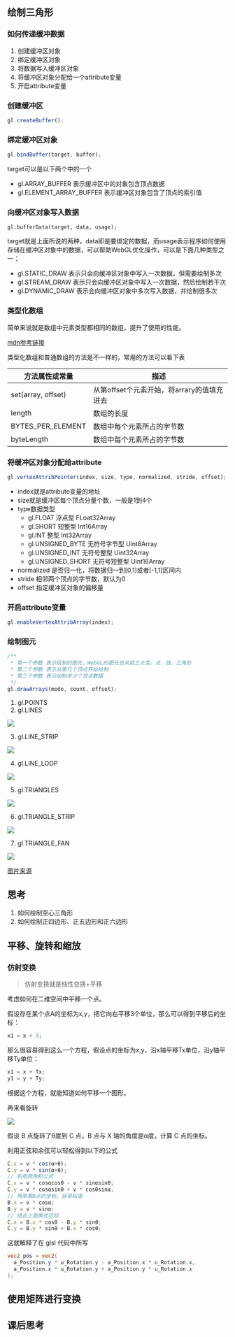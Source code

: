 ## 绘制三角形

### 如何传递缓冲数据

1. 创建缓冲区对象
2. 绑定缓冲区对象
3. 将数据写入缓冲区对象
4. 将缓冲区对象分配给一个attribute变量
5. 开启attribute变量

### 创建缓冲区

```js
gl.createBuffer();
```

### 绑定缓冲区对象

```js
gl.bindBuffer(target, buffer);
```
target可以是以下两个中的一个
- gl.ARRAY_BUFFER 表示缓冲区中的对象包含顶点数据
- gl.ELEMENT_ARRAY_BUFFER 表示缓冲区对象包含了顶点的索引值

### 向缓冲区对象写入数据

```gl
gl.bufferData(target, data, usage);
```

target就是上面所说的两种，data即是要绑定的数据，而usage表示程序如何使用存储在缓冲区对象中的数据，可以帮助WebGL优化操作，可以是下面几种类型之一：

- gl.STATIC_DRAW 表示只会向缓冲区对象中写入一次数据，但需要绘制多次
- gl.STREAM_DRAW 表示只会向缓冲区对象中写入一次数据，然后绘制若干次
- gl.DYNAMIC_DRAW 表示会向缓冲区对象中多次写入数据，并绘制很多次

### 类型化数组

简单来说就是数组中元素类型都相同的数组，提升了使用的性能。

[mdn参考链接](https://developer.mozilla.org/zh-CN/docs/Web/JavaScript/Typed_arrays)

类型化数组和普通数组的方法是不一样的，常用的方法可以看下表

方法属性或常量|描述|
|-|-|
|set(array, offset)|从第offset个元素开始，将arrary的值填充进去|
|length|数组的长度|
|BYTES_PER_ELEMENT|数组中每个元素所占的字节数|
|byteLength|数组中每个元素所占的字节数|总共使用的字节数

### 将缓冲区对象分配给attribute

```js
gl.vertexAttribPointer(index, size, type, normalized, stride, offset);
```

- index就是attribute变量的地址
- size就是缓冲区每个顶点分量个数，一般是1到4个
- type数据类型
  - gl.FLOAT 浮点型 FLoat32Array
  - gl.SHORT 短整型 Int16Array
  - gl.INT 整型 Int32Array
  - gl.UNSIGNED_BYTE 无符号字节型 Uint8Array
  - gl.UNSIGNED_INT 无符号整型 Uint32Array
  - gl.UNSIGNED_SHORT 无符号短整型  Uint16Array
- normalized 是否归一化，将数据归一到[0,1]或者[-1,1]区间内
- stride 相邻两个顶点的字节数，默认为0
- offset 指定缓冲区对象的偏移量

### 开启attribute变量

```js
gl.enableVertexAttribArray(index);
```

### 绘制图元

```js
/**
 * 第一个参数 表示绘制的图元，WebGL的图元总共就三大类，点、线、三角形
 * 第二个参数 表示从第几个顶点开始绘制
 * 第三个参数 表示绘制多少个顶点数据 
 */
gl.drawArrays(mode, count, offset);
```

1. gl.POINTS
2. gl.LINES

![](../assets/gl-lines.svg)

3. gl.LINE_STRIP

![](../assets/gl-line-strip.svg)

4. gl.LINE_LOOP

![](../assets/gl-line-loop.svg)

5. gl.TRIANGLES

![](../assets/gl-triangles.svg)

6. gl.TRIANGLE_STRIP

![](../assets/gl-triangle-strip.svg)

7. gl.TRIANGLE_FAN

![](../assets/gl-triangle-fan.svg)

[图片来源](https://webglfundamentals.org/webgl/lessons/zh_cn/webgl-points-lines-triangles.html)

## 思考

1. 如何绘制空心三角形
2. 如何绘制正四边形、正五边形和正六边形

## 平移、旋转和缩放

### 仿射变换

> 仿射变换就是线性变换+平移

考虑如何在二维空间中平移一个点。

假设存在某个点A的坐标为x,y，把它向右平移3个单位，那么可以得到平移后的坐标：

```js
x1 = x + 3;
```

那么很容易得到这么一个方程，假设点的坐标为x,y，沿x轴平移Tx单位，沿y轴平移Ty单位：

```js
x1 = x + Tx;
y1 = y + Ty;
```

根据这个方程，就能知道如何平移一个图形。

再来看旋转

![](https://p3-juejin.byteimg.com/tos-cn-i-k3u1fbpfcp/d39c303ede934dfe922f6c467f47bff9~tplv-k3u1fbpfcp-watermark.image)

假设 B 点旋转了θ度到 C 点，B 点与 X 轴的角度是α度，计算 C 点的坐标。

利用正弦和余弦可以轻松得到以下的公式

```js
C.x = v * cos(α+θ);
C.y = v * sin(α+θ);
// 利用两角和公式
C.x = v * cosαcosθ - v * sinαsinθ;
C.y = v * cosαsinθ + v * cosθsinα;
// 再来看B点的坐标，容易知道
B.x = v * cosα;
B.y = v * sinα;
// 结合上面两式可知
C.x = B.x * cosθ - B.y * sinθ;
C.y = B.y * sinθ + B.x * cosθ;
```

这就解释了在 glsl 代码中所写

```glsl
vec2 pos = vec2(
  a_Position.y * u_Rotation.y - a_Position.x * u_Rotation.x,
  a_Position.x * u_Rotation.y + a_Position.y * u_Rotation.x
);
```

## 使用矩阵进行变换

## 课后思考
